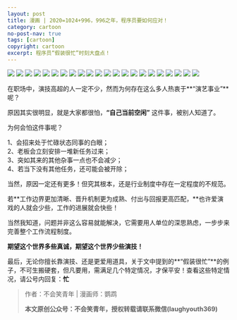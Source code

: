 ```yaml
---
layout: post
title: 漫画 | 2020=1024+996，996之年，程序员要如何应对！
category: cartoon
no-post-nav: true
tags: [cartoon]
copyright: cartoon
excerpt: 程序员“假装很忙”时刻大盘点！
---
```


![](http://favorites.ren/assets/images/2020/cartoon/zhinian01.jpg)
![](http://favorites.ren/assets/images/2020/cartoon/zhinian02.jpg)
![](http://favorites.ren/assets/images/2020/cartoon/zhinian03.jpg)
![](http://favorites.ren/assets/images/2020/cartoon/zhinian04.jpg)
![](http://favorites.ren/assets/images/2020/cartoon/zhinian05.jpg)
![](http://favorites.ren/assets/images/2020/cartoon/zhinian06.jpg)
![](http://favorites.ren/assets/images/2020/cartoon/zhinian07.jpg)
![](http://favorites.ren/assets/images/2020/cartoon/zhinian08.jpg)
![](http://favorites.ren/assets/images/2020/cartoon/zhinian09.jpg)
![](http://favorites.ren/assets/images/2020/cartoon/zhinian10.jpg)
![](http://favorites.ren/assets/images/2020/cartoon/zhinian11.jpg)
![](http://favorites.ren/assets/images/2020/cartoon/zhinian12.jpg)
![](http://favorites.ren/assets/images/2020/cartoon/zhinian13.jpg)
![](http://favorites.ren/assets/images/2020/cartoon/zhinian14.jpg)
![](http://favorites.ren/assets/images/2020/cartoon/zhinian15.jpg)
![](http://favorites.ren/assets/images/2020/cartoon/zhinian16.jpg)
![](http://favorites.ren/assets/images/2020/cartoon/zhinian17.jpg)
![](http://favorites.ren/assets/images/2020/cartoon/zhinian18.jpg)
![](http://favorites.ren/assets/images/2020/cartoon/zhinian19.jpg)
![](http://favorites.ren/assets/images/2020/cartoon/zhinian20.jpg)
![](http://favorites.ren/assets/images/2020/cartoon/zhinian21.jpg)
![](http://favorites.ren/assets/images/2020/cartoon/zhinian22.jpg)

在职场中，演技高超的人一定不少，然而为何存在这么多人热衷于**“演艺事业”**呢？
 
原因其实很明显，就是大家都很怕，**“自己当前空闲”** 这件事，被别人知道了。
 
为何会怕这件事呢？
 
1、会招来处于忙碌状态同事的白眼；  
2、老板会立刻安排一堆新任务过来；  
3、突如其来的其他杂事一点也不会减少；  
4、若当下没有其他任务，还可能会被开除；  
 
当然，原因一定还有更多！但究其根本，还是行业制度中存在一定程度的不规范。
 
若**工作边界更加清晰、晋升机制更为成熟、付出与回报更高匹配，**也许爱演戏的人就会少些，工作的进展就会快些！
 
当然我知道，问题并非这么容易就能解决，它需要用人单位的深思熟虑，一步步来完善整个工作流程制度。
 
**期望这个世界多些真诚，期望这个世界少些演技！**
 
最后，无论你擅长靠演技、还是更爱用道具，关于文中提到的**“假装很忙”**的例子，不可生搬硬套，但凡要用，需满足几个特定情况，才保平安！查看这些特定情况，请公号内回复：**忙**

>作者：不会笑青年 | 漫画师：鹦鹉
>
>**本文原创公众号：不会笑青年，授权转载请联系微信(laughyouth369)**
